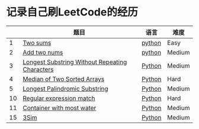 # 记录自己刷LeetCode的经历
|     |题目         |语言           |难度           |
|------|-------------| ----------------| ---------------|
|1|[Two sums](https://leetcode.com/problems/two-sum/)|[python](https://github.com/luoxiang11/leetcode/blob/master/two_sums.md)|Easy|
|2|[Add two nums](https://github.com/luoxiang11/leetcode/blob/master/Add%20two%20nums.md)|[python](https://leetcode.com/problems/add-two-numbers/)|Medium|
|3|[ Longest Substring Without Repeating Characters](https://github.com/luoxiang11/leetcode/blob/master/longest_string_without_repeat_characters.md)|[Python](https://leetcode.com/problems/longest-substring-without-repeating-characters/)|Medium|
|4|[Median of Two Sorted Arrays](https://github.com/luoxiang11/leetcode/blob/master/Median%20of%20Two%20Sorted%20Arrays.md)|[Python](https://leetcode.com/problems/median-of-two-sorted-arrays/solution/)|Hard|
|5|[Longest Palindromic Substring](https://github.com/luoxiang11/leetcode/blob/master/longest%20Palindromic%20substring.md)|[Python](https://leetcode.com/problems/longest-palindromic-substring/)|Medium|
|10|[Regular expression match](https://github.com/luoxiang11/leetcode/blob/master/regular%20expression%20match.md)|[Python](https://leetcode.com/problems/regular-expression-matching/)|Hard|
|11|[Container with most water](https://github.com/luoxiang11/leetcode/blob/master/%20Container%20With%20Most%20Water.md)|[Python](https://leetcode.com/problems/container-with-most-water/)|Medium|
|15|[3Sim](https://github.com/luoxiang11/leetcode/blob/master/3%20sum.md)|[Python](https://leetcode.com/problems/3sum/)|Medium|
